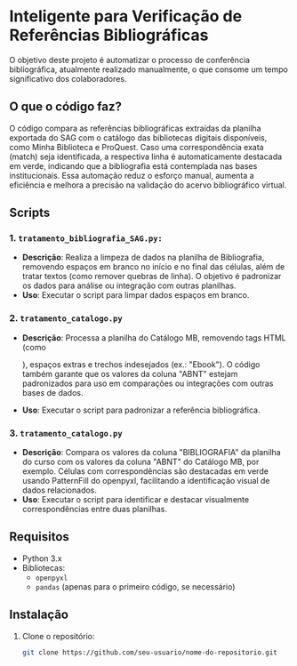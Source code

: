 # Inteligente para Verificação de Referências Bibliográficas

O objetivo deste projeto é automatizar o processo de conferência bibliográfica, atualmente realizado manualmente, o que consome um tempo significativo dos colaboradores. 

## O que o código faz? 

O código compara as referências bibliográficas extraídas da planilha exportada do SAG com o catálogo das bibliotecas digitais disponíveis, como Minha Biblioteca e ProQuest. Caso uma correspondência exata (match) seja identificada, a respectiva linha é automaticamente destacada em verde, indicando que a bibliografia está contemplada nas bases institucionais. Essa automação reduz o esforço manual, aumenta a eficiência e melhora a precisão na validação do acervo bibliográfico virtual.

## Scripts

### 1. `tratamento_bibliografia_SAG.py:`
- **Descrição**: Realiza a limpeza de dados na planilha de Bibliografia, removendo espaços em branco no início e no final das células, além de tratar textos (como remover quebras de linha). O objetivo é padronizar os dados para análise ou integração com outras planilhas.
- **Uso**: Executar o script para limpar dados espaços em branco.

### 2. `tratamento_catalogo.py`
- **Descrição**: Processa a planilha do Catálogo MB, removendo tags HTML (como <p>), espaços extras e trechos indesejados (ex.: "Ebook"). O código também garante que os valores da coluna "ABNT" estejam padronizados para uso em comparações ou integrações com outras bases de dados.
- **Uso**: Executar o script para padronizar a referência bibliográfica.

### 3. `tratamento_catalogo.py`
- **Descrição**: 
Compara os valores da coluna "BIBLIOGRAFIA" da planilha do curso com os valores da coluna "ABNT" do Catálogo MB, por exemplo. Células com correspondências são destacadas em verde usando PatternFill do openpyxl, facilitando a identificação visual de dados relacionados.
- **Uso**: Executar o script para identificar e destacar visualmente correspondências entre duas planilhas.

## Requisitos

- Python 3.x
- Bibliotecas:
  - `openpyxl`
  - `pandas` (apenas para o primeiro código, se necessário)

## Instalação

1. Clone o repositório:
   ```bash
   git clone https://github.com/seu-usuario/nome-do-repositorio.git

